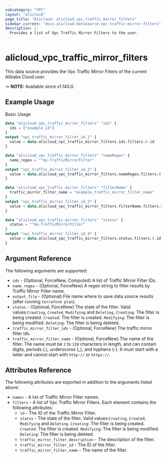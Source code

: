 ```yaml
---
subcategory: "VPC"
layout: "alicloud"
page_title: "Alicloud: alicloud_vpc_traffic_mirror_filters"
sidebar_current: "docs-alicloud-datasource-vpc-traffic-mirror-filters"
description: |-
  Provides a list of Vpc Traffic Mirror Filters to the user.
---
```


# alicloud_vpc_traffic_mirror_filters

This data source provides the Vpc Traffic Mirror Filters of the current Alibaba Cloud user.

-> **NOTE:** Available since v1.140.0.

## Example Usage

Basic Usage

```terraform
data "alicloud_vpc_traffic_mirror_filters" "ids" {
  ids = ["example_id"]
}
output "vpc_traffic_mirror_filter_id_1" {
  value = data.alicloud_vpc_traffic_mirror_filters.ids.filters.0.id
}

data "alicloud_vpc_traffic_mirror_filters" "nameRegex" {
  name_regex = "^my-TrafficMirrorFilter"
}
output "vpc_traffic_mirror_filter_id_2" {
  value = data.alicloud_vpc_traffic_mirror_filters.nameRegex.filters.0.id
}

data "alicloud_vpc_traffic_mirror_filters" "filterName" {
  traffic_mirror_filter_name = "example_traffic_mirror_filter_name"
}
output "vpc_traffic_mirror_filter_id_3" {
  value = data.alicloud_vpc_traffic_mirror_filters.filterName.filters.0.id
}

data "alicloud_vpc_traffic_mirror_filters" "status" {
  status = "^my-TrafficMirrorFilter"
}
output "vpc_traffic_mirror_filter_id_4" {
  value = data.alicloud_vpc_traffic_mirror_filters.status.filters.0.id
}

```

## Argument Reference

The following arguments are supported:

* `ids` - (Optional, ForceNew, Computed)  A list of Traffic Mirror Filter IDs.
* `name_regex` - (Optional, ForceNew) A regex string to filter results by Traffic Mirror Filter name.
* `output_file` - (Optional) File name where to save data source results (after running `terraform plan`).
* `status` - (Optional, ForceNew) The state of the filter. Valid values:`Creating`, `Created`, `Modifying` and `Deleting`. `Creating`: The filter is being created. `Created`: The filter is created. `Modifying`: The filter is being modified. `Deleting`: The filter is being deleted.
* `traffic_mirror_filter_ids` - (Optional, ForceNew) The traffic mirror filter ids.
* `traffic_mirror_filter_name` - (Optional, ForceNew) The name of the filter. The name must be `2` to `128` characters in length, and can contain digits, periods (.), underscores (_), and hyphens (-). It must start with a letter and cannot start with `http://` or `https://`.

## Attributes Reference

The following attributes are exported in addition to the arguments listed above:

* `names` - A list of Traffic Mirror Filter names.
* `filters` - A list of Vpc Traffic Mirror Filters. Each element contains the following attributes:
  * `id` - The ID of the Traffic Mirror Filter.
  * `status` - The state of the filter. Valid values:`Creating`, `Created`, `Modifying` and `Deleting`. `Creating`: The filter is being created. `Created`: The filter is created. `Modifying`: The filter is being modified. `Deleting`: The filter is being deleted.
  * `traffic_mirror_filter_description` - The description of the filter.
  * `traffic_mirror_filter_id` - The ID of the filter.
  * `traffic_mirror_filter_name` - The name of the filter.
